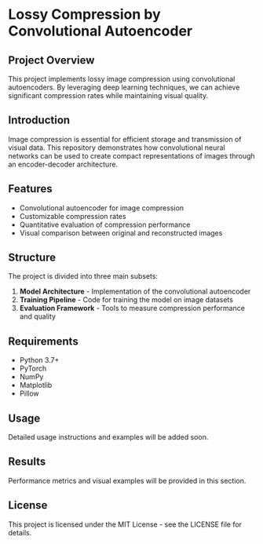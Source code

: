 # Lossy Compression by Convolutional Autoencoder

## Project Overview

This project implements lossy image compression using convolutional autoencoders. By leveraging deep learning techniques, we can achieve significant compression rates while maintaining visual quality.

## Introduction

Image compression is essential for efficient storage and transmission of visual data. This repository demonstrates how convolutional neural networks can be used to create compact representations of images through an encoder-decoder architecture.

## Features

- Convolutional autoencoder for image compression
- Customizable compression rates
- Quantitative evaluation of compression performance
- Visual comparison between original and reconstructed images

## Structure

The project is divided into three main subsets:

1. **Model Architecture** - Implementation of the convolutional autoencoder
2. **Training Pipeline** - Code for training the model on image datasets
3. **Evaluation Framework** - Tools to measure compression performance and quality

## Requirements

- Python 3.7+
- PyTorch
- NumPy
- Matplotlib
- Pillow

## Usage

Detailed usage instructions and examples will be added soon.

## Results

Performance metrics and visual examples will be provided in this section.

## License

This project is licensed under the MIT License - see the LICENSE file for details.

